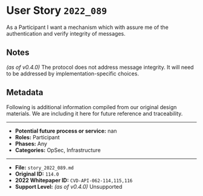 
# User Story `2022_089` #

<!-- story-start -->As a Participant I want a mechanism which with assure me of the authentication and verify integrity of messages.<!-- story-end -->

## Notes ##

*(as of v0.4.0)*
The protocol does not address message integrity. It will need to be addressed by implementation-specific choices.


## Metadata ##

Following is additional information compiled from our original design materials.
We are including it here for future reference and traceability.

---

- **Potential future process or service:** nan
- **Roles:** Participant
- **Phases:** Any
- **Categories:** OpSec, Infrastructure

---

- **File:** `story_2022_089.md`
- **Original ID:** `114.0`
- **2022 Whitepaper ID:** `CVD-API-062-114,115,116`
- **Support Level:** *(as of v0.4.0)* Unsupported
